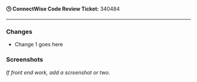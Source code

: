 **🕒 ConnectWise Code Review Ticket:** 340484

---

### Changes
- Change 1 goes here

### Screenshots

*If front end work, add a screenshot or two.*